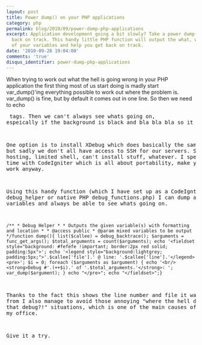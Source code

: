 ```yaml
---
layout: post
title: Power dump() on your PHP applications
category: php
permalink: blog/2010/09/power-dump-php-applications
excerpt: Application development going a bit slowly? Take a power dump() and get right
  back on track. This handy little PHP function will output the what, why, when, where
  of your variables and help you get back on track.
date: '2010-09-28 19:04:00'
comments: 'true'
disqus_identifier: power-dump-php-applications
---
```


When trying to work out what the hell is going wrong in your PHP application the first thing most of us start doing is madly start var\_dump()'ing everything possible to work out where the problem is. var\_dump() is fine, but by default it comes out in one line. So then we need to echo <pre> tags. Then we can't always see whats going on, espeically if the background is black and bla bla bla so it goes on.

One option is to install XDebug which does basically the same thing, but sadly we don't all have access to SSH for our servers. Shared hosting, limited shell, can't install stuff, whatever. I spend a lot of time with CodeIgniter which is all about portability, make your stuff work anyway.

Using this handy function (which I have set up as a CodeIgntier debug\_helper or native PHP debug\_functions.php) I can dump any number of variables and always be able to see whats going on.

    /** * Debug Helper * * Outputs the given variable(s) with formatting and location * * @access public * @param mixed variables to be output */function dump(){ list($callee) = debug_backtrace(); $arguments = func_get_args(); $total_arguments = count($arguments); echo '<fieldset style="background: #fefefe !important; border:2px red solid; padding:5px">'; echo '<legend style="background:lightgrey; padding:5px;">'.$callee['file'].' @ line: '.$callee['line'].'</legend><pre>'; $i = 0; foreach ($arguments as $argument) { echo '<br/><strong>Debug #'.(++$i).' of '.$total_arguments.'</strong>: '; var_dump($argument); } echo "</pre>"; echo "</fieldset>";}

Thanks to the fact this shows the line number and file it was called from I also manage to avoid those annoying "where the hell did I put that debug?!" situations, which is one of the main causes of swearing in my office.

Give it a try.

